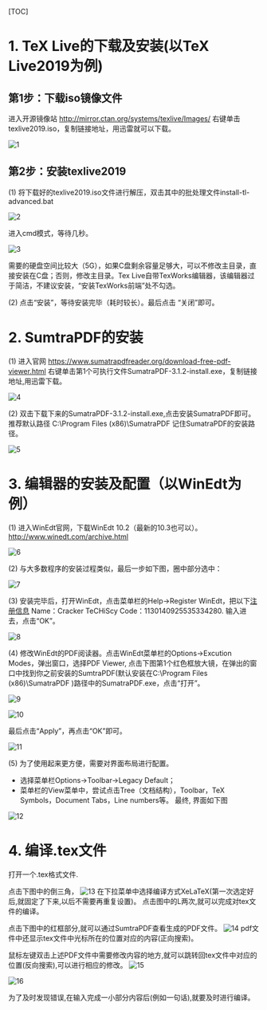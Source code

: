 [TOC]

# 1. TeX Live的下载及安装(以TeX Live2019为例)

## 第1步：下载iso镜像文件

进入开源镜像站
http://mirror.ctan.org/systems/texlive/Images/
右键单击texlive2019.iso，复制链接地址，用迅雷就可以下载。

![1](texlive_pic_1/1.png)

## 第2步：安装texlive2019

(1) 将下载好的texlive2019.iso文件进行解压，双击其中的批处理文件install-tl-advanced.bat

![2](texlive_pic_1/2.png)

进入cmd模式，等待几秒。

![3](texlive_pic_1/3.png)

需要的硬盘空间比较大（5G），如果C盘剩余容量足够大，可以不修改主目录，直接安装在C盘；否则，修改主目录。Tex Live自带TexWorks编辑器，该编辑器过于简洁，不建议安装，“安装TexWorks前端”处不勾选。

(2) 点击“安装”，等待安装完毕（耗时较长）。最后点击 “关闭”即可。

# 2. SumtraPDF的安装

(1) 进入官网
https://www.sumatrapdfreader.org/download-free-pdf-viewer.html
右键单击第1个可执行文件SumatraPDF-3.1.2-install.exe，复制链接地址,用迅雷下载。

![4](texlive_pic_1/4.png)

(2) 双击下载下来的SumatraPDF-3.1.2-install.exe,点击安装SumatraPDF即可。推荐默认路径
C:\Program Files (x86)\SumatraPDF
记住SumatraPDF的安装路径。

![5](texlive_pic_1/5.png)

# 3. 编辑器的安装及配置（以WinEdt为例）

(1) 进入WinEdt官网，下载WinEdt 10.2（最新的10.3也可以）。
http://www.winedt.com/archive.html

![6](texlive_pic_1/6.png)

(2) 与大多数程序的安装过程类似，最后一步如下图，圈中部分选中：

![7](texlive_pic_1/7.png)

(3) 安装完毕后，打开WinEdt，点击菜单栏的Help->Register WinEdt，把以下[注册信息](https://www.52pojie.cn/thread-595351-1-1.html)
Name：Cracker TeCHiScy
Code：1130140925535334280.
输入进去，点击“OK”。

![8](texlive_pic_1/8.png)

(4) 修改WinEdt的PDF阅读器。点击WinEdt菜单栏的Options->Excution Modes，弹出窗口，选择PDF Viewer, 点击下图第1个红色框放大镜，在弹出的窗口中找到你之前安装的SumtraPDF(默认安装在C:\Program Files (x86)\SumatraPDF )路径中的SumatraPDF.exe，点击“打开”。

![9](texlive_pic_1/9.png)

![10](texlive_pic_1/10.png)

最后点击“Apply”，再点击“OK”即可。

![11](texlive_pic_1/11.png)

(5) 为了使用起来更方便，需要对界面布局进行配置。
- 选择菜单栏Options->Toolbar->Legacy Default；
- 菜单栏的View菜单中，尝试点击Tree（文档结构），Toolbar，TeX Symbols，Document Tabs，Line numbers等。
最终, 界面如下图

![12](texlive_pic_1/12.png)

# 4. 编译.tex文件

打开一个.tex格式文件.

点击下图中的倒三角，
![13](texlive_pic_1/13.png)
在下拉菜单中选择编译方式XeLaTeX(第一次选定好后,就固定了下来,以后不需要再重复设置)。
点击图中的L两次,就可以完成对tex文件的编译。

点击下图中的红框部分,就可以通过SumtraPDF查看生成的PDF文件。
![14](texlive_pic_1/14.png)
pdf文件中还显示tex文件中光标所在的位置对应的内容(正向搜索)。

鼠标左键双击上述PDF文件中需要修改内容的地方,就可以跳转回tex文件中对应的位置(反向搜索),可以进行相应的修改。
![15](texlive_pic_1/15.png)

![16](texlive_pic_1/16.png)

为了及时发现错误,在输入完成一小部分内容后(例如一句话),就要及时进行编译。